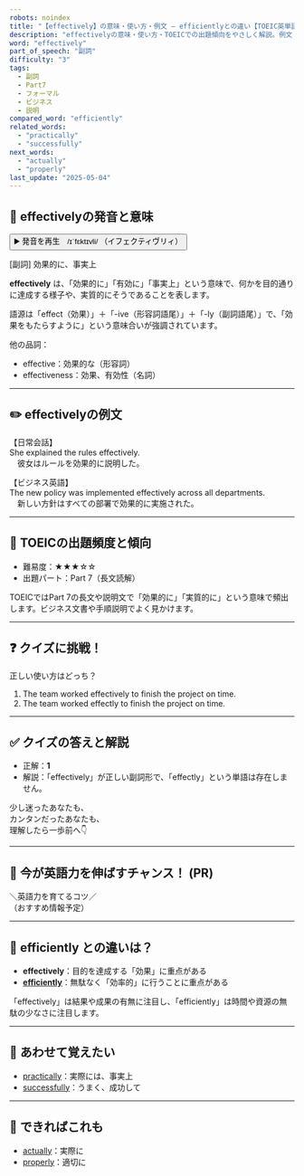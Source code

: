 ```yaml
---
robots: noindex
title: "【effectively】の意味・使い方・例文 ― efficientlyとの違い【TOEIC英単語】"
description: "effectivelyの意味・使い方・TOEICでの出題傾向をやさしく解説。例文・クイズ付きでefficientlyとの違いもわかりやすく学べます。"
word: "effectively"
part_of_speech: "副詞"
difficulty: "3"
tags:
  - 副詞
  - Part7
  - フォーマル
  - ビジネス
  - 説明
compared_word: "efficiently"
related_words:
  - "practically"
  - "successfully"
next_words:
  - "actually"
  - "properly"
last_update: "2025-05-04"
---
```


## 🔰 effectivelyの発音と意味

<button class="play-audio" onclick="playTTS('effectively')">
  <span class="play-audio-main">
    ▶️ 発音を再生　/ɪˈfɛktɪvli/
  </span>
  <span class="play-audio-sub">
    （イフェクティヴリィ）
  </span>
</button>

[副詞] 効果的に、事実上

**effectively** は、「効果的に」「有効に」「事実上」という意味で、何かを目的通りに達成する様子や、実質的にそうであることを表します。

語源は「effect（効果）」＋「-ive（形容詞語尾）」＋「-ly（副詞語尾）」で、「効果をもたらすように」という意味合いが強調されています。

他の品詞：  
- effective：効果的な（形容詞）
- effectiveness：効果、有効性（名詞）

---

## ✏️ effectivelyの例文

【日常会話】  
She explained the rules effectively.  
　彼女はルールを効果的に説明した。

【ビジネス英語】  
The new policy was implemented effectively across all departments.  
　新しい方針はすべての部署で効果的に実施された。

---

## 🎯 TOEICの出題頻度と傾向

- 難易度：★★★☆☆
- 出題パート：Part 7（長文読解）

TOEICではPart 7の長文や説明文で「効果的に」「実質的に」という意味で頻出します。ビジネス文書や手順説明でよく見かけます。

---

## ❓ クイズに挑戦！

正しい使い方はどっち？

1. The team worked effectively to finish the project on time.  
2. The team worked effectly to finish the project on time.

---

## ✅ クイズの答えと解説

- 正解：**1**
- 解説：「effectively」が正しい副詞形で、「effectly」という単語は存在しません。

少し迷ったあなたも、  
カンタンだったあなたも、  
理解したら一歩前へ👇️

---

## 🚀 今が英語力を伸ばすチャンス！ (PR)

<div class="info-center">
＼英語力を育てるコツ／<br>  
（おすすめ情報予定）
</div>

---

## 🤔  efficiently との違いは？

- **effectively**：目的を達成する「効果」に重点がある
- **[efficiently](/word/efficiently/)**：無駄なく「効率的」に行うことに重点がある

「effectively」は結果や成果の有無に注目し、「efficiently」は時間や資源の無駄の少なさに注目します。

---

## 🧩 あわせて覚えたい

- [practically](/word/practically/)：実際には、事実上
- [successfully](/word/successfully/)：うまく、成功して

---

## 📖 できればこれも

- [actually](/word/actually/)：実際に
- [properly](/word/properly/)：適切に

<!-- cvid: aid40_bid04 -->
